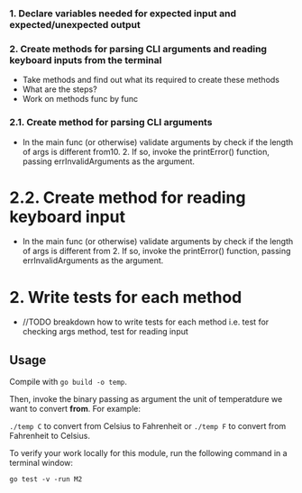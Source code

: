 
### 1. Declare variables needed for expected input and expected/unexpected output



### 2. Create methods for parsing CLI arguments and reading keyboard inputs from the terminal 
- Take methods and find out what its required to create these methods
- What are the steps?
- Work on methods func by func

###   2.1. Create method for parsing CLI arguments 
- In the main func (or otherwise) validate arguments by check if the length of args 
is different from10.  2. If so, invoke the printError() function, passing errInvalidArguments
as the argument.
        
#   2.2. Create method for reading keyboard input
- In the main func (or otherwise) validate arguments by check if the length of args 
is different from 2. If so, invoke the printError() function, passing errInvalidArguments
as the argument.


# 2. Write tests for each method
- //TODO breakdown how to write tests for each method i.e. test for checking args method, 
test for reading input

## Usage

Compile with `go build -o temp`.

Then, invoke the binary passing as argument the unit of temperatdure we want to convert **from**.
For example:

`./temp C` to convert from Celsius to Fahrenheit or `./temp F` to convert from Fahrenheit to Celsius.

To verify your work locally for this module, run the following command in a terminal window: 

`go test -v -run M2`
